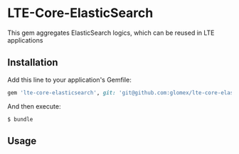 # LTE-Core-ElasticSearch

This gem aggregates ElasticSearch logics, which can be reused in LTE applications

## Installation

Add this line to your application's Gemfile:

```ruby
gem 'lte-core-elasticsearch', git: 'git@github.com:glomex/lte-core-elasticsearch.git'
```

And then execute:

    $ bundle

## Usage

